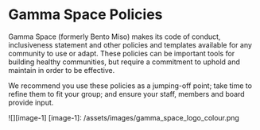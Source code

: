 Gamma Space Policies
====

Gamma Space (formerly Bento Miso) makes its code of conduct, inclusiveness statement and other policies and templates available for any community to use or adapt. These policies can be important tools for building healthy communities, but require a commitment to uphold and maintain in order to be effective.

We recommend you use these policies as a jumping-off point; take time to refine them to fit your group; and ensure your staff, members and board provide input.

![][image-1]
[image-1]:	/assets/images/gamma_space_logo_colour.png
